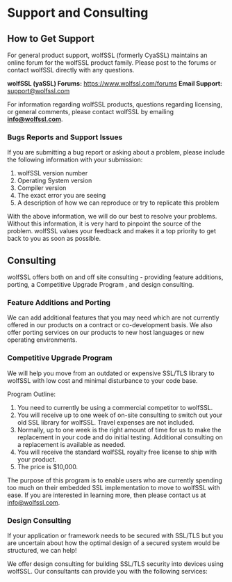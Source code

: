 #  Support and Consulting

##  How to Get Support

For general product support, wolfSSL (formerly CyaSSL) maintains an online forum for the wolfSSL product family. Please post to the forums or contact wolfSSL directly with any questions.

**wolfSSL (yaSSL) Forums:** https://www.wolfssl.com/forums
**Email Support:** support@wolfssl.com

For information regarding wolfSSL products, questions regarding licensing, or general comments, please contact wolfSSL by emailing **info@wolfssl.com**.

###  Bugs Reports and Support Issues

If you are submitting a bug report or asking about a problem, please include the following information with your submission:

1. wolfSSL version number
2. Operating System version
3. Compiler version
4. The exact error you are seeing
5. A description of how we can reproduce or try to replicate this problem

With the above information, we will do our best to resolve your problems. Without this information, it is very hard to pinpoint the source of the problem. wolfSSL values your feedback and makes it a top priority to get back to you as soon as possible.

##  Consulting

wolfSSL offers both on and off site consulting - providing feature additions, porting, a Competitive Upgrade Program , and design consulting.

###  Feature Additions and Porting

We can add additional features that you may need which are not currently offered in our products on a contract or co-development basis. We also offer porting services on our products to new host languages or new operating environments.

###  Competitive Upgrade Program

We will help you move from an outdated or expensive SSL/TLS library to wolfSSL with low cost and minimal disturbance to your code base.

Program Outline:

1. You need to currently be using a commercial competitor to wolfSSL.
2. You will receive up to one week of on-site consulting to switch out your old SSL library for wolfSSL. Travel expenses are not included.
3. Normally, up to one week is the right amount of time for us to make the replacement in your code and do initial testing. Additional consulting on a  replacement is available as needed.
4. You will receive the standard wolfSSL royalty free license to ship with your product.
5. The price is $10,000.

The purpose of this program is to enable users who are currently spending too much on their embedded SSL implementation to move to wolfSSL with ease. If you are interested in learning more, then please contact us at info@wolfssl.com.

###  Design Consulting

If your application or framework needs to be secured with SSL/TLS but you are uncertain about how the optimal design of a secured system would be structured, we can help!

We offer design consulting for building SSL/TLS security into devices using wolfSSL. Our consultants can provide you with the following services:
